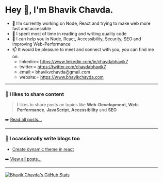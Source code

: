 # Hey 👋, I'm Bhavik Chavda.

- 🔭 I’m currently working on Node, React and trying to make web more fast and accessible
- 🌱 I spent most of time in reading and writing quality code
- 💬 I can help you in Node, React, Accessibility, Security, SEO and Improving Web-Performance
- 📫 It would be pleasure to meet and connect with you, you can find me on: 
  - linkedin:= https://www.linkedin.com/in/chavdabhavik7
  - twitter:= https://twitter.com/chavdabhavik7
  - email:= bhavikvchavda@gmail.com
  - website:= https://www.bhavikchavda.com

---
### 📔 I likes to share content

> I likes to share posts on topics like **Web-Development**, **Web-Performance**, **JavaScript**, **Accessibility** and **SEO**

➡️ [Read all posts...](https://www.bhavikchavda.com/content)

---

### 📕 I ocassionally write blogs too

<!-- BLOG-POSTS-LIST:START -->
- [Create dynamic theme in react](https://bhavikchavda.hashnode.dev/step-by-step-guide-on-creating-a-dynamic-theme-in-react-thats-color-changes-based-on-user-selection)
<!-- BLOG-POSTS-LIST:END -->

➡️ [View all posts...](https://bhavikchavda.hashnode.dev/)

---

<a href="https://github.com/chavda-bhavik">
  <img align="center" src="https://github-readme-stats.vercel.app/api?username=chavda-bhavik&show_icons=true&line_height=27&count_private=true&title_color=ffffff&text_color=c9cacc&icon_color=2bbc8a&bg_color=1d1f21" alt="Bhavik Chavda's GitHub Stats" />
</a>
